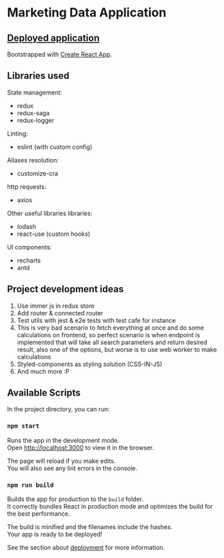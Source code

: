 # Marketing Data Application

## [Deployed application](https://xekven.github.io/marketing-search)

Bootstrapped with [Create React App](https://github.com/facebook/create-react-app).

## Libraries used
State management:
- redux
- redux-saga
- redux-logger
  
Linting: 
- eslint (with custom config)
  
Aliases resolution:
- customize-cra
  
http requests:
- axios
  
Other useful libraries libraries:
- lodash
- react-use (custom hooks)
  
UI components:
- recharts
- antd

## Project development ideas

1. Use immer js in redux store
2. Add router & connected router
3. Test utils with jest & e2e tests with test cafe for instance
4. This is very bad scenario to fetch everything at once and do some calculations on frontend, so perfect scenario is when endpoint is implemented that will take all search parameters and return desired result, also one of the options, but worse is to use web worker to make calculations
5. Styled-components as styling solution (CSS-IN-JS)
6. And much more :P
## Available Scripts

In the project directory, you can run:

### `npm start`

Runs the app in the development mode.\
Open [http://localhost:3000](http://localhost:3000) to view it in the browser.

The page will reload if you make edits.\
You will also see any lint errors in the console.

### `npm run build`

Builds the app for production to the `build` folder.\
It correctly bundles React in production mode and optimizes the build for the best performance.

The build is minified and the filenames include the hashes.\
Your app is ready to be deployed!

See the section about [deployment](https://facebook.github.io/create-react-app/docs/deployment) for more information.
